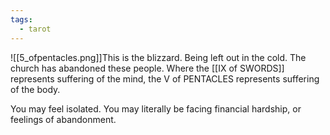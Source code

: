 ```yaml
---
tags:
  - tarot
---
```

![[5_ofpentacles.png]]This is the blizzard. Being left out in the cold. The church has abandoned these people. Where the [[IX of SWORDS]] represents suffering of the mind, the V of PENTACLES represents suffering of the body.

You may feel isolated. You may literally be facing financial hardship, or feelings of abandonment.